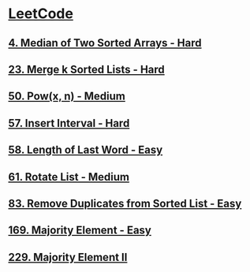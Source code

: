 # [LeetCode](https://leetcode.com)

## [4. Median of Two Sorted Arrays - Hard](https://leetcode.com/problems/median-of-two-sorted-arrays/)

## [23. Merge k Sorted Lists - Hard](https://leetcode.com/problems/merge-k-sorted-lists/)

## [50. Pow(x, n) - Medium](https://leetcode.com/problems/powx-n/)  

## [57. Insert Interval - Hard](https://leetcode.com/problems/insert-interval/)  

## [58. Length of Last Word - Easy](https://leetcode.com/problems/length-of-last-word/)  

## [61. Rotate List - Medium](https://leetcode.com/problems/rotate-list/)  

## [83. Remove Duplicates from Sorted List - Easy](https://leetcode.com/problems/remove-duplicates-from-sorted-list/)  

## [169. Majority Element - Easy](https://leetcode.com/problems/majority-element/)  

## [229. Majority Element II](229.md)
